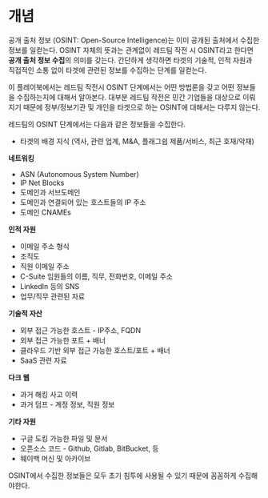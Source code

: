 # 개념

공개 출처 정보 (OSINT: Open-Source Intelligence)는 이미 공개된 출처에서 수집한 정보를 일컫는다. OSINT 자체의 뜻과는 관계없이 레드팀 작전 시 OSINT라고 한다면 **공개 출처 정보 수집**의 의미를 갖는다. 간단하게 생각하면 타겟의 기술적, 인적 자원과 직접적인 소통 없이 타겟에 관련된 정보를 수집하는 단계를 일컫는다.&#x20;

이 플레이북에서는 레드팀 작전시 OSINT 단계에서는 어떤 방법론을 갖고 어떤 정보들을 수집하는지에 대해서 알아본다. 대부분 레드팀 작전은 민간 기업들을 대상으로 이뤄지기 때문에 정부/정보기관 및 개인을 타겟으로 하는 OSINT에 대해서는 다루지 않는다.&#x20;

레드팀의 OSINT 단계에서는 다음과 같은 정보들을 수집한다. &#x20;

* 타겟의 배경 지식 (역사, 관련 업계, M\&A, 플래그쉽 제품/서비스, 최근 호재/악재)&#x20;

**네트워킹**&#x20;

* ASN (Autonomous System Number)&#x20;
* IP Net Blocks&#x20;
* 도메인과 서브도메인&#x20;
* 도메인과 연결되어 있는 호스트들의 IP 주소&#x20;
* 도메인 CNAMEs&#x20;

**인적 자원**&#x20;

* 이메일 주소 형식&#x20;
* 조직도&#x20;
* 직원 이메일 주소&#x20;
* C-Suite 임원들의 이름, 직무, 전화번호, 이메일 주소&#x20;
* LinkedIn 등의 SNS&#x20;
* 업무/직무 관련된 자료&#x20;

**기술적 자산** &#x20;

* 외부 접근 가능한 호스트 - IP주소, FQDN&#x20;
* 외부 접근 가능한 포트 + 배너&#x20;
* 클라우드 기반 외부 접근 가능한 호스트/포트 + 배너&#x20;
* SaaS 관련 자료&#x20;

**다크 웹**&#x20;

* 과거 해킹 사고 이력&#x20;
* 과거 덤프 - 계정 정보, 직원 정보&#x20;

**기타 자원**&#x20;

* 구글 도킹 가능한 파일 및 문서&#x20;
* 오픈소스 코드 - Github, Gitlab, BitBucket, 등&#x20;
* 웨이백 머신 및 아카이브&#x20;

OSINT에서 수집한 정보들은 모두 초기 침투에 사용될 수 있기 때문에 꼼꼼하게 수집해야한다.&#x20;
